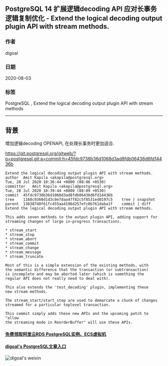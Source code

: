 ## PostgreSQL 14 扩展逻辑decoding API 应对长事务逻辑复制优化 - Extend the logical decoding output plugin API with stream methods.                          
                                          
### 作者                                          
digoal                                          
                                          
### 日期                                          
2020-08-03                                          
                                          
### 标签                                          
PostgreSQL , Extend the logical decoding output plugin API with stream methods                                     
                                          
----                                          
                                          
## 背景         
增加逻辑decoding OPENAPI, 在处理长事务时更加适合.      
    
https://git.postgresql.org/gitweb/?p=postgresql.git;a=commit;h=45fdc9738b36d1068d3ad8fdb06436d6fd14436b     
            
```            
Extend the logical decoding output plugin API with stream methods.    
author	Amit Kapila <akapila@postgresql.org>	    
Tue, 28 Jul 2020 10:36:44 +0800 (08:06 +0530)    
committer	Amit Kapila <akapila@postgresql.org>	    
Tue, 28 Jul 2020 10:39:44 +0800 (08:09 +0530)    
commit	45fdc9738b36d1068d3ad8fdb06436d6fd14436b    
tree	1168c9368d1d3c0e7daa47f82c5f8531ed0197c5	tree | snapshot    
parent	13838740f61fc455aa4196d257efc0b761daba1f	commit | diff    
Extend the logical decoding output plugin API with stream methods.    
    
This adds seven methods to the output plugin API, adding support for    
streaming changes of large in-progress transactions.    
    
* stream_start    
* stream_stop    
* stream_abort    
* stream_commit    
* stream_change    
* stream_message    
* stream_truncate    
    
Most of this is a simple extension of the existing methods, with    
the semantic difference that the transaction (or subtransaction)    
is incomplete and may be aborted later (which is something the    
regular API does not really need to deal with).    
    
This also extends the 'test_decoding' plugin, implementing these    
new stream methods.    
    
The stream_start/start_stop are used to demarcate a chunk of changes    
streamed for a particular toplevel transaction.    
    
This commit simply adds these new APIs and the upcoming patch to "allow    
the streaming mode in ReorderBuffer" will use these APIs.    
```            
        
  
#### [免费领取阿里云RDS PostgreSQL实例、ECS虚拟机](https://www.aliyun.com/database/postgresqlactivity "57258f76c37864c6e6d23383d05714ea")
  
  
#### [digoal's PostgreSQL文章入口](https://github.com/digoal/blog/blob/master/README.md "22709685feb7cab07d30f30387f0a9ae")
  
  
![digoal's weixin](../pic/digoal_weixin.jpg "f7ad92eeba24523fd47a6e1a0e691b59")
  
